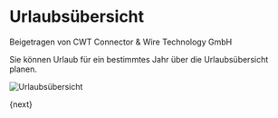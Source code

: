 # Urlaubsübersicht
<span class="text-muted contributed-by">Beigetragen von CWT Connector & Wire Technology GmbH</span>

Sie können Urlaub für ein bestimmtes Jahr über die Urlaubsübersicht planen.

<img class="screenshot" alt="Urlaubsübersicht" src="/docs/assets/img/human-resources/holiday-list.png">

{next}
